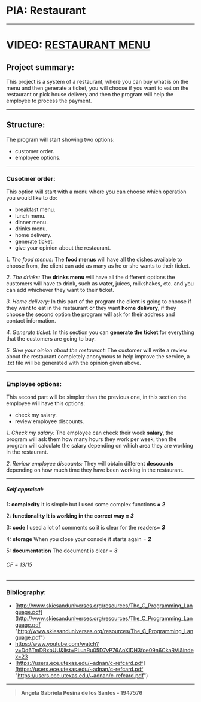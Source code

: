 # PIA: Restaurant 


------------

# VIDEO: [RESTAURANT MENU](https://youtu.be/WDsnr6XoZsM "RESTAURANT MENU")



## Project summary:

This project is a system of a restaurant, where you can buy what is on the menu and then generate a ticket, you will choose if you want to eat on the restaurant or pick house delivery and then the program will help the employee to process the payment.

------------
## Structure:
The program will start showing two options:
- customer order.
- employee options.


------------



### Cusotmer order: 
This option will start with a menu where you can choose which operation you would like to do:
- breakfast menu.
- lunch menu.
- dinner menu.
- drinks menu.
- home delivery.
- generate ticket.
- give your opinion about the restaurant.




*1. The food menus:* 
 The **food menus** will have all the dishes available to choose from, the client can add as many as he or she wants to their ticket.

*2. The drinks:*
 The **drinks menu** will have all the different options the customers will have to drink, such as water, juices, milkshakes, etc. and  you can add  whichever they want to their ticket. 
 
 *3. Home delivery:*
 In this part of the program the client is going to choose if they want to eat in the restaurant or they want **home delivery**, if they choose the second option the program will ask for their address and contact information. 

*4. Generate ticket:*
 In this section you can **generate the ticket** for everything that the customers are going to buy.

*5. Give your oinion about the restaurant:*
The customer will write a review about the restaurant completely anonymous to help improve the service, a .txt file will be generated with the opinion given above.




------------
### Employee options:
This second part will be simpler than the previous one, in this section the employee will have this options:
- check my salary.
- review employee discounts.

*1. Check my salary:*
 The employee can check their week **salary**, the program will ask them how many hours they work per week, then the program will calculate the salary depending on which area they are working in the restaurant.

*2. Review employee discounts:*
 They will obtain different **descounts** depending on how much time they have been working in the restaurant. 

------------
##### Self appraisal:
1: **complexity** It is simple but I used some complex functions  ***= 2***

2: **functionality It is working in the correct way = *3***

3: **code** I used a lot of comments so it is clear for the readers= ***3***

4: **storage** When you close your console it starts again = ***2*** 

5: **documentation** The document is clear = ***3***

###### CF = 13/15
------------
### Bibliography:
- [http://www.skiesanduniverses.org/resources/The_C_Programming_Language.pdf](http://www.skiesanduniverses.org/resources/The_C_Programming_Language.pdf "http://www.skiesanduniverses.org/resources/The_C_Programming_Language.pdf")
- https://www.youtube.com/watch?v=Dd6TmDRxbUU&list=PLuaRu05D7vP76AoXlDH3foe09n6CkaRVI&index=23
- [https://users.ece.utexas.edu/~adnan/c-refcard.pdf](https://users.ece.utexas.edu/~adnan/c-refcard.pdf "https://users.ece.utexas.edu/~adnan/c-refcard.pdf")

------------
> **Angela Gabriela Pesina de los Santos - 1947576**
